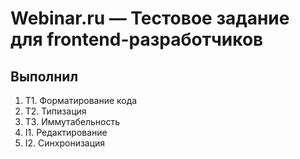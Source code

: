# Webinar.ru — Тестовое задание для frontend-разработчиков

## Выполнил

1. T1. Форматирование кода
2. T2. Типизация
3. T3. Иммутабельность
4. I1. Редактирование
5. I2. Синхронизация
